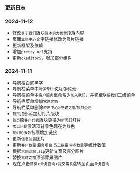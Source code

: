 ### 更新日志
### 2024-11-12
* 修改`关于我们`版块`资本实力优势`段落内容
* 页面`业务中心`文字链接修改为图片链接
* 更新框架及依赖
* 增加`pretty url`支持
* 更新`ckeditor5`，增加部分组件

### 2024-11-11
* 导航栏白底黑字
* 导航栏菜单中`消保专栏`改为`招标公告`
* 导航栏菜单中`客户服务`重命名为`加入我们`，并移至`联系我们`二级菜单
* 导航栏菜单增加`党建之窗`
* 导航栏菜单删除`资讯中心`>`党建之窗`/`项目公告`
* `首页`顶部添加幻灯片版块
* `首页`原`客户代表`版块更换为`新闻`幻灯片
* `常见问题`激活项背景色现在为红色
* `我们的服务`各项增加链接
* 更新`信息披露`图片
* 更新`客户数量` `服务项目` `员工数量` `网点数量`等统计数值
* 根据`大同网站.zip`更新文案及部分图片
* 替换`党建之窗`顶部背景图片
* 现在点击`首页`>`业务咨询`>`提交需求`跳转至页面`业务咨询`
